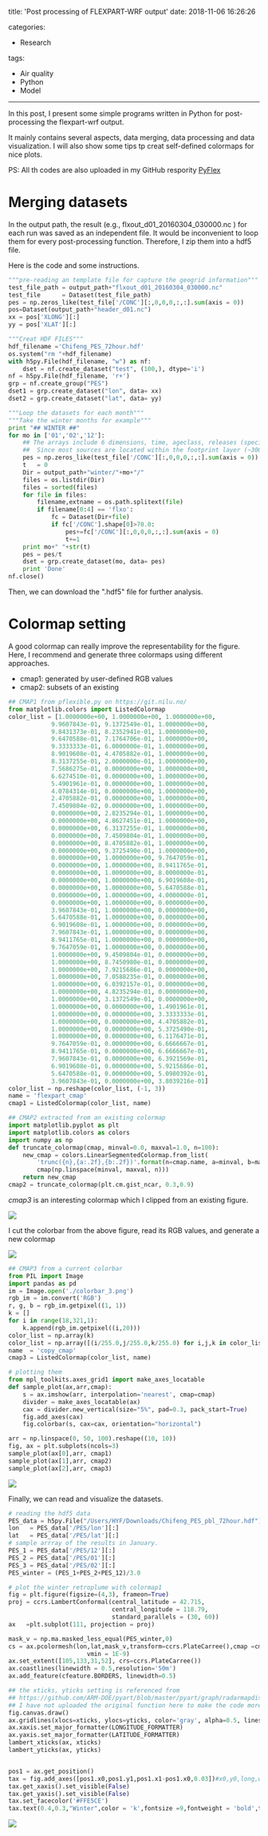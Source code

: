 title: 'Post processing of FLEXPART-WRF output' 
date: 2018-11-06 16:26:26

categories:

- Research

tags: 

- Air quality
- Python
- Model

------

In this post, I present some simple programs written in Python for post-processing the flexpart-wrf output. 

It mainly contains several aspects, data merging, data processing and data visualization.  I will also show some tips tp creat self-defined colormaps for nice plots. 

PS: All th codes are also uploaded in my GitHub respority [PyFlex]()

<!--more-->

# Merging datasets

In the output path, the result (e.g., flxout_d01_20160304_030000.nc ) for each run was saved as an independent file. It would be inconvenient to loop them for every post-processing function. Therefore, I zip them into a hdf5 file. 

Here is the code and some instructions.

```python
"""pre-reading an template file for capture the geogrid information"""
test_file_path = output_path+"flxout_d01_20160304_030000.nc"
test_file      = Dataset(test_file_path)
pes = np.zeros_like(test_file['/CONC'][:,0,0,0,:,:].sum(axis = 0))
pos=Dataset(output_path+"header_d01.nc")
xx = pos['XLONG'][:]
yy = pos['XLAT'][:]

"""Creat HDF FILES"""
hdf_filename ='Chifeng_PES_72hour.hdf'
os.system("rm "+hdf_filename)
with h5py.File(hdf_filename, "w") as nf:
    dset = nf.create_dataset("test", (100,), dtype='i')
nf = h5py.File(hdf_filename, 'r+')
grp = nf.create_group("PES")
dset1 = grp.create_dataset("lon", data= xx)
dset2 = grp.create_dataset("lat", data= yy)

"""Loop the datasets for each month"""
"""Take the winter months for example"""
print "## WINTER ##"
for mo in ['01','02','12']:
	## The arrays include 6 dimensions, time, ageclass, releases (species), Z, Y, X
    ##  Since most sources are located within the footprint layer (~300 m above the ground), we only calculated the residence time of bottom vertical layer.
    pes = np.zeros_like(test_file['/CONC'][:,0,0,0,:,:].sum(axis = 0))
    t   = 0
    Dir = output_path+"winter/"+mo+"/"
    files = os.listdir(Dir)
    files = sorted(files)
    for file in files:
        filename,extname = os.path.splitext(file)
        if filename[0:4] == 'flxo':
            fc = Dataset(Dir+file)
            if fc['/CONC'].shape[0]>70.0:
                pes+=fc['/CONC'][:,0,0,0,:,:].sum(axis = 0)
                t+=1
    print mo+" "+str(t)
    pes = pes/t
    dset = grp.create_dataset(mo, data= pes)
    print 'Done' 
nf.close()
```

Then, we can download the ".hdf5" file for further analysis.

# Colormap setting

A good colormap can really improve the representability for the figure. Here, I recommend and generate three colormaps  using different approaches.

- cmap1: generated by user-defined RGB values
- cmap2: subsets of an existing 

```python
## CMAP1 from pflexible.py on https://git.nilu.no/
from matplotlib.colors import ListedColormap
color_list = [1.0000000e+00, 1.0000000e+00, 1.0000000e+00,
            9.9607843e-01, 9.1372549e-01, 1.0000000e+00,
            9.8431373e-01, 8.2352941e-01, 1.0000000e+00,
            9.6470588e-01, 7.1764706e-01, 1.0000000e+00,
            9.3333333e-01, 6.0000000e-01, 1.0000000e+00,
            8.9019608e-01, 4.4705882e-01, 1.0000000e+00,
            8.3137255e-01, 2.0000000e-01, 1.0000000e+00,
            7.5686275e-01, 0.0000000e+00, 1.0000000e+00,
            6.6274510e-01, 0.0000000e+00, 1.0000000e+00,
            5.4901961e-01, 0.0000000e+00, 1.0000000e+00,
            4.0784314e-01, 0.0000000e+00, 1.0000000e+00,
            2.4705882e-01, 0.0000000e+00, 1.0000000e+00,
            7.4509804e-02, 0.0000000e+00, 1.0000000e+00,
            0.0000000e+00, 2.8235294e-01, 1.0000000e+00,
            0.0000000e+00, 4.8627451e-01, 1.0000000e+00,
            0.0000000e+00, 6.3137255e-01, 1.0000000e+00,
            0.0000000e+00, 7.4509804e-01, 1.0000000e+00,
            0.0000000e+00, 8.4705882e-01, 1.0000000e+00,
            0.0000000e+00, 9.3725490e-01, 1.0000000e+00,
            0.0000000e+00, 1.0000000e+00, 9.7647059e-01,
            0.0000000e+00, 1.0000000e+00, 8.9411765e-01,
            0.0000000e+00, 1.0000000e+00, 8.0000000e-01,
            0.0000000e+00, 1.0000000e+00, 6.9019608e-01,
            0.0000000e+00, 1.0000000e+00, 5.6470588e-01,
            0.0000000e+00, 1.0000000e+00, 4.0000000e-01,
            0.0000000e+00, 1.0000000e+00, 0.0000000e+00,
            3.9607843e-01, 1.0000000e+00, 0.0000000e+00,
            5.6470588e-01, 1.0000000e+00, 0.0000000e+00,
            6.9019608e-01, 1.0000000e+00, 0.0000000e+00,
            7.9607843e-01, 1.0000000e+00, 0.0000000e+00,
            8.9411765e-01, 1.0000000e+00, 0.0000000e+00,
            9.7647059e-01, 1.0000000e+00, 0.0000000e+00,
            1.0000000e+00, 9.4509804e-01, 0.0000000e+00,
            1.0000000e+00, 8.7450980e-01, 0.0000000e+00,
            1.0000000e+00, 7.9215686e-01, 0.0000000e+00,
            1.0000000e+00, 7.0588235e-01, 0.0000000e+00,
            1.0000000e+00, 6.0392157e-01, 0.0000000e+00,
            1.0000000e+00, 4.8235294e-01, 0.0000000e+00,
            1.0000000e+00, 3.1372549e-01, 0.0000000e+00,
            1.0000000e+00, 0.0000000e+00, 1.4901961e-01,
            1.0000000e+00, 0.0000000e+00, 3.3333333e-01,
            1.0000000e+00, 0.0000000e+00, 4.4705882e-01,
            1.0000000e+00, 0.0000000e+00, 5.3725490e-01,
            1.0000000e+00, 0.0000000e+00, 6.1176471e-01,
            9.7647059e-01, 0.0000000e+00, 6.6666667e-01,
            8.9411765e-01, 0.0000000e+00, 6.6666667e-01,
            7.9607843e-01, 0.0000000e+00, 6.3921569e-01,
            6.9019608e-01, 0.0000000e+00, 5.9215686e-01,
            5.6470588e-01, 0.0000000e+00, 5.0980392e-01,
            3.9607843e-01, 0.0000000e+00, 3.8039216e-01]
color_list = np.reshape(color_list, (-1, 3))
name = 'flexpart_cmap'
cmap1 = ListedColormap(color_list, name)
```

```python
## CMAP2 extracted from an existing colormap
import matplotlib.pyplot as plt
import matplotlib.colors as colors
import numpy as np
def truncate_colormap(cmap, minval=0.0, maxval=1.0, n=100):
    new_cmap = colors.LinearSegmentedColormap.from_list(
        'trunc({n},{a:.2f},{b:.2f})'.format(n=cmap.name, a=minval, b=maxval),
        cmap(np.linspace(minval, maxval, n)))
    return new_cmap
cmap2 = truncate_colormap(plt.cm.gist_ncar, 0.3,0.9)
```

_cmap3_ is an interesting colormap which I clipped from an existing figure.

![](https://i.stack.imgur.com/T9vfK.png)

 I cut the colorbar from the above figure, read its RGB values, and generate a new colormap

![](https://i.stack.imgur.com/kMNTi.png)

```python
## CMAP3 from a current colorbar
from PIL import Image
import pandas as pd
im = Image.open('./colorbar_3.png')
rgb_im = im.convert('RGB')
r, g, b = rgb_im.getpixel((1, 1))
k = []
for i in range(18,321,1):
    k.append(rgb_im.getpixel((i,20)))
color_list = np.array(k)    
color_list = np.array([(i/255.0,j/255.0,k/255.0) for i,j,k in color_list])
name  = 'copy_cmap'
cmap3 = ListedColormap(color_list, name)
```



```python
# plotting them
from mpl_toolkits.axes_grid1 import make_axes_locatable
def sample_plot(ax,arr,cmap):
    s = ax.imshow(arr, interpolation='nearest', cmap=cmap)
    divider = make_axes_locatable(ax)
    cax = divider.new_vertical(size="5%", pad=0.3, pack_start=True)
    fig.add_axes(cax)
    fig.colorbar(s, cax=cax, orientation="horizontal")    

arr = np.linspace(0, 50, 100).reshape((10, 10))
fig, ax = plt.subplots(ncols=3)
sample_plot(ax[0],arr, cmap1)
sample_plot(ax[1],arr, cmap2)
sample_plot(ax[2],arr, cmap3)    
```

![](https://i.stack.imgur.com/jlqQS.png)



Finally, we can read and visualize the datasets.

```python
# reading the hdf5 data 
PES_data = h5py.File("/Users/HYF/Downloads/Chifeng_PES_pbl_72hour.hdf")
lon   = PES_data['/PES/lon'][:]
lat   = PES_data['/PES/lat'][:]
# sample arrray of the results in January.
PES_1 = PES_data['/PES/12'][:]
PES_2 = PES_data['/PES/01'][:]
PES_3 = PES_data['/PES/02'][:]
PES_winter = (PES_1+PES_2+PES_12)/3.0     

# plot the winter retroplume with colormap1
fig = plt.figure(figsize=(4,3), frameon=True)
proj = ccrs.LambertConformal(central_latitude = 42.715, 
                             central_longitude = 118.79, 
                             standard_parallels = (30, 60))
ax   =plt.subplot(111, projection = proj)

mask_v = np.ma.masked_less_equal(PES_winter,0)
cs = ax.pcolormesh(lon,lat,mask_v,transform=ccrs.PlateCarree(),cmap =cmap1,alpha = 0.85,zorder=1,norm=matplotlib.colors.LogNorm(),
                      vmin = 1E-9) 
ax.set_extent([105,133,31,52], crs=ccrs.PlateCarree())
ax.coastlines(linewidth = 0.5,resolution='50m')
ax.add_feature(cfeature.BORDERS, linewidth=0.5)

## the xticks, yticks setting is referenced from 
## https://github.com/ARM-DOE/pyart/blob/master/pyart/graph/radarmapdisplay_cartopy.py
## I have not uploaded the original function here to make the code more tight.
fig.canvas.draw()
ax.gridlines(xlocs=xticks, ylocs=yticks, color='gray', alpha=0.5, linestyle='--',linewidth = 0.75)
ax.xaxis.set_major_formatter(LONGITUDE_FORMATTER) 
ax.yaxis.set_major_formatter(LATITUDE_FORMATTER)
lambert_xticks(ax, xticks)
lambert_yticks(ax, yticks) 


pos1 = ax.get_position()
tax = fig.add_axes([pos1.x0,pos1.y1,pos1.x1-pos1.x0,0.03])#x0,y0,long,width
tax.get_xaxis().set_visible(False)
tax.get_yaxis().set_visible(False)
tax.set_facecolor('#FFE5CE')
tax.text(0.4,0.3,"Winter",color = 'k',fontsize =9,fontweight = 'bold',transform=tax.transAxes)       

```

![](https://i.stack.imgur.com/FOGf8.png)

